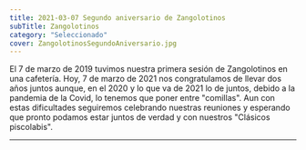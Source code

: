```yaml
---
title: 2021-03-07 Segundo aniversario de Zangolotinos
subTitle: Zangolotinos
category: "Seleccionado"
cover: ZangolotinosSegundoAniversario.jpg
---  
```

El 7 de marzo de 2019 tuvimos nuestra primera sesión de Zangolotinos en una cafetería.
Hoy, 7 de marzo de 2021 nos congratulamos de llevar dos años juntos aunque, en el 2020 y lo que va de 2021 lo de juntos, debido a la pandemia de la Covid, lo tenemos que poner entre "comillas".
Aun con estas dificultades seguiremos celebrando nuestras reuniones y esperando que pronto podamos estar juntos de verdad y con nuestros "Clásicos piscolabis".
***
